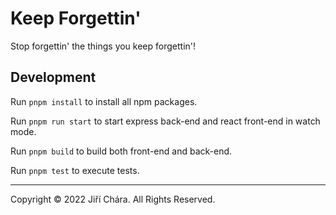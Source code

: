 # Keep Forgettin'

Stop forgettin' the things you keep forgettin'!

## Development

Run `pnpm install` to install all npm packages.

Run `pnpm run start` to start express back-end and react front-end in watch mode.

Run `pnpm build` to build both front-end and back-end.

Run `pnpm test` to execute tests.

---

Copyright © 2022 Jiří Chára. All Rights Reserved.
